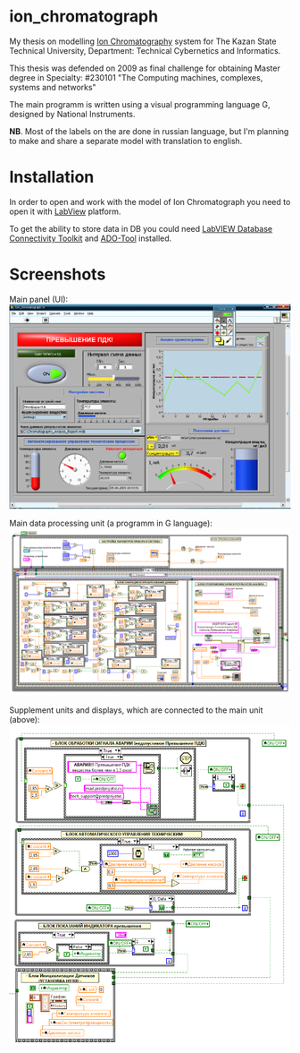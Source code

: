 # ion_chromatograph
My thesis on modelling [Ion Chromatography](https://en.wikipedia.org/wiki/Ion_chromatography) system for The Kazan State Technical University, Department: Technical Cybernetics and Informatics.

This thesis was defended on 2009 as final challenge for obtaining Master degree in Specialty: #230101 "The Computing machines, complexes, systems and networks"

The main programm is written using a visual programming language G, designed by National Instruments.

**NB**. Most of the labels on the are done in russian language, but I'm planning to make and share a separate model with translation to english.

# Installation

In order to open and work with the model of Ion Chromatograph you need to open it with [LabView](https://en.wikipedia.org/wiki/LabVIEW) platform.

To get the ability to store data in DB you could need [LabVIEW Database Connectivity Toolkit](http://sine.ni.com/nips/cds/view/p/lang/ru/nid/209060) and [ADO-Tool](http://forum.ib-berger.com/index.php?showtopic=27) installed.

# Screenshots

Main panel (UI):
![](https://raw.githubusercontent.com/niki4/ion_chromatograph/master/screens/ru/front_panel_in_work.png)

Main data processing unit (a programm in G language):
![](https://raw.githubusercontent.com/niki4/ion_chromatograph/master/screens/ru/schema_main_conversion_unit.png)

Supplement units and displays, which are connected to the main unit (above):
![](https://raw.githubusercontent.com/niki4/ion_chromatograph/master/screens/ru/schema_supplement_units_and_displays.png)
